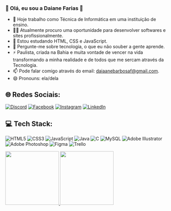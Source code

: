 ### 💫 Olá, eu sou a Daiane Farias 👋

- 🔭 Hoje trabalho como Técnica de Informática em uma instituição de ensino.<br>
- 👯‍♂️ Atualmente procuro uma oportunidade para desenvolver softwares e sites profissionalmente.<br>
- 🌱 Estou estudando HTML, CSS e JavaScript.<br>
- 💬  Pergunte-me sobre tecnologia, o que eu não souber a gente aprende.<br>
- ⚡ Paulista, criada na Bahia e muita vontade de vencer na vida transformando a minha realidade e de todos que me sercam através da Tecnologia.<br>
- 📫 Pode falar comigo através do email: daiaanebarbosaf@gmail.com.<br>
- 😄 Pronouns: ela/dela<br>

## 🌐 Redes Sociais:
[![Discord](https://img.shields.io/badge/Discord-%237289DA.svg?logo=discord&logoColor=white)](https://discord.gg/daiaanebarbosaf#9926) [![Facebook](https://img.shields.io/badge/Facebook-%231877F2.svg?logo=Facebook&logoColor=white)](https://facebook.com/daiaanebarbosaf) [![Instagram](https://img.shields.io/badge/Instagram-%23E4405F.svg?logo=Instagram&logoColor=white)](https://instagram.com/daiaanebarbosaf) [![LinkedIn](https://img.shields.io/badge/LinkedIn-%230077B5.svg?logo=linkedin&logoColor=white)](https://linkedin.com/in/daiaanebarbosaf) <br>

## 💻 Tech Stack:
![HTML5](https://img.shields.io/badge/html5-%23E34F26.svg?style=flat&logo=html5&logoColor=white) ![CSS3](https://img.shields.io/badge/css3-%231572B6.svg?style=flat&logo=css3&logoColor=white) ![JavaScript](https://img.shields.io/badge/javascript-%23323330.svg?style=flat&logo=javascript&logoColor=%23F7DF1E) ![Java](https://img.shields.io/badge/java-%23ED8B00.svg?style=flat&logo=java&logoColor=white)  ![C](https://img.shields.io/badge/c-%2300599C.svg?style=flat&logo=c&logoColor=white) ![MySQL](https://img.shields.io/badge/mysql-%2300f.svg?style=flat&logo=mysql&logoColor=white) ![Adobe Illustrator](https://img.shields.io/badge/adobeillustrator-%23FF9A00.svg?style=flat&logo=adobeillustrator&logoColor=white) ![Adobe Photoshop](https://img.shields.io/badge/adobephotoshop-%2331A8FF.svg?style=flat&logo=adobephotoshop&logoColor=white) 	![Figma](https://img.shields.io/badge/figma-%23F24E1E.svg?style=flat&logo=figma&logoColor=white) ![Trello](https://img.shields.io/badge/Trello-%23026AA7.svg?style=flat&logo=Trello&logoColor=white)

<div>
  <a href="https://github.com/daiaanebarbosaf">
  <img height="167em" src="https://github-readme-stats.vercel.app/api?username=daiaanebarbosaf&show_icons=true&theme=material-palenight&include_all_commits=true&count_private=true"/>
  <img height="167em" src="https://github-readme-stats.vercel.app/api/top-langs/?username=daiaanebarbosaf&layout=compact&langs_count=7&theme=material-palenight"/>
</div>

